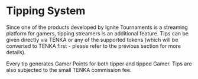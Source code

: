 # Tipping System

Since one of the products developed by Ignite Tournaments is a streaming platform for gamers, tipping streamers is an additional feature. Tips can be given directly via TENKA or any of the supported tokens (which will be converted to TENKA first - please refer to the previous section for more details).

Every tip generates Gamer Points for both tipper and tipped Gamer. Tips are also subjected to the small TENKA commission fee.

